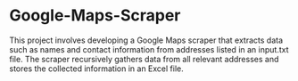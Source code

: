 # Google-Maps-Scraper
This project involves developing a Google Maps scraper that extracts data such as names and contact information from addresses listed in an input.txt file. The scraper recursively gathers data from all relevant addresses and stores the collected information in an Excel file.
